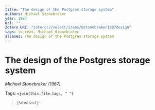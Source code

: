 ```yaml
---
title: "The design of the Postgres storage system"
authors: Michael Stonebraker
year: 1987
url: ""
Zotero URI: "zotero://select/items/@stonebraker1987design"
tags: to-read, Michael-Stonebraker
aliases: The design of the Postgres storage system
---
```


# The design of the Postgres storage system  
_Michael Stonebraker (1987)_

Tags: `=join(this.file.tags, " ")`

> [!abstract]-
> 


